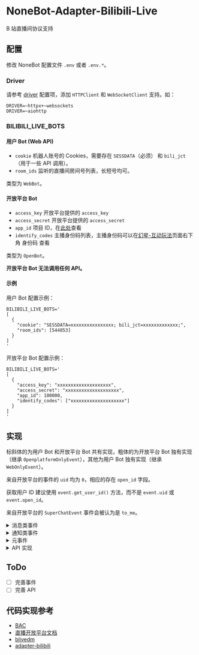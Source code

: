 # NoneBot-Adapter-Bilibili-Live

B 站直播间协议支持

## 配置

修改 NoneBot 配置文件 `.env` 或者 `.env.*`。

### Driver

请参考 [driver](https://nonebot.dev/docs/appendices/config#driver) 配置项，添加 `HTTPClient` 和 `WebSocketClient` 支持。如：

```dotenv
DRIVER=~httpx+~websockets
DRIVER=~aiohttp
```

### BILIBILI_LIVE_BOTS

#### 用户 Bot (Web API)

- `cookie` 机器人账号的 Cookies，需要存在 `SESSDATA`（必须） 和 `bili_jct`（用于一些 API 调用）。
- `room_ids` 监听的直播间房间号列表，长短号均可。

类型为 `WebBot`。

#### 开放平台 Bot

- `access_key` 开放平台提供的 `access_key`
- `access_secret` 开放平台提供的 `access_secret`
- `app_id` 项目 ID，在[此处](https://open-live.bilibili.com/open-manage)查看
- `identify_codes` 主播身份码列表，主播身份码可以在[幻星-互动玩法](https://play-live.bilibili.com)页面右下角 身份码 查看

类型为 `OpenBot`。

__开放平台 Bot 无法调用任何 API。__

#### 示例

用户 Bot 配置示例：

```dotenv
BILIBILI_LIVE_BOTS='
[
  {
    "cookie": "SESSDATA=xxxxxxxxxxxxxxxx; bili_jct=xxxxxxxxxxxxx;",
    "room_ids": [544853]
  }
]
'
```

开放平台 Bot 配置示例：

```dotenv
BILIBILI_LIVE_BOTS='
[
  {
    "access_key": "xxxxxxxxxxxxxxxxxxxx",
    "access_secret": "xxxxxxxxxxxxxxxxxxxx",
    "app_id": 100000,
    "identify_codes": ["xxxxxxxxxxxxxxxxxxxx"]
  }
]
'
```

## 实现

标斜体的为用户 Bot 和开放平台 Bot 共有实现，粗体的为开放平台 Bot 独有实现（继承 `OpenplatformOnlyEvent`），其他为用户 Bot 独有实现（继承 `WebOnlyEvent`）。

来自开放平台的事件的 `uid` 均为 `0`，相应的存在 `open_id` 字段。

获取用户 ID 建议使用 `event.get_user_id()` 方法，而不是 `event.uid` 或 `event.open_id`。

来自开放平台的 `SuperChatEvent` 事件会被认为是 `to_me`。

<details>
<summary>消息类事件</summary>

- _`DanmakuEvent` 弹幕消息_
- _`SuperChatEvent` 醒目留言_

</details>

<details>
<summary>通知类事件</summary>

### 用户互动

- _`UserEnterEvent` 用户进入直播间_
- `UserFollowEvent` 用户关注主播
- `UserShareEvent` 用户分享直播间

### 礼物相关

- _`SendGiftEvent` 送礼_
- _`GuardBuyEvent` 上舰通知_
- `GuardBuyToastEvent` 用户庆祝消息
- `SpecialGiftEvent` 特殊礼物
- `GiftStarProcessEvent` 礼物星球点亮

### 直播状态

- __`OpenLiveStartEvent` 开播事件__
- __`OpenLiveEndEvent` 下播事件__
- `WebLiveStartEvent` 直播开始
- `OnlineRankEvent` 高能榜更新
- `OnlineRankCountEvent` 高能用户数量
- `OnlineRankTopEvent` 到达直播间高能榜前三名
- `LikeInfoUpdateEvent` 点赞数更新
- `WatchedChangeEvent` 看过人数
- `StopLiveRoomListEvent` 下播的直播间

</details>

<details>
<summary>元事件</summary>

- _`HeartbeatEvent` 心跳包，包含人气值_
- `LIVE_OPEN_PLATFORM_INTERACTION_END` 开放平台互动结束事件。此事件不会进入 NoneBot 事件处理流程，会由适配器自行捕获。

</details>

<details>
<summary>API 实现</summary>

__API 仅限用户 Bot。__

### 弹幕发送

- `send_danmaku()` 发送弹幕消息

### 直播间信息

- `get_room_info()` 获取直播间详细信息
- `get_user_room_status()` 获取用户对应的直播间状态
- `get_master_info()` 获取主播信息

### 用户管理

- `add_silent_user()` 禁言观众
- `get_silent_user_list()` 查询直播间禁言列表
- `del_silent_user()` 解除禁言

</details>

## ToDo

- [ ] 完善事件
- [ ] 完善 API

## 代码实现参考

- [BAC](https://github.com/SocialSisterYi/bilibili-API-collect)
- [直播开放平台文档](https://open-live.bilibili.com/document)
- [blivedm](https://github.com/xfgryujk/blivedm)
- [adapter-bilibili](https://github.com/wwweww/adapter-bilibili)
